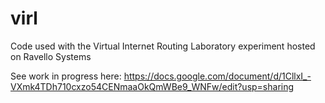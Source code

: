 # virl
Code used with the Virtual Internet Routing Laboratory experiment hosted on Ravello Systems

See work in progress here:
https://docs.google.com/document/d/1CllxI_-VXmk4TDh710cxzo54CENmaaOkQmWBe9_WNFw/edit?usp=sharing
